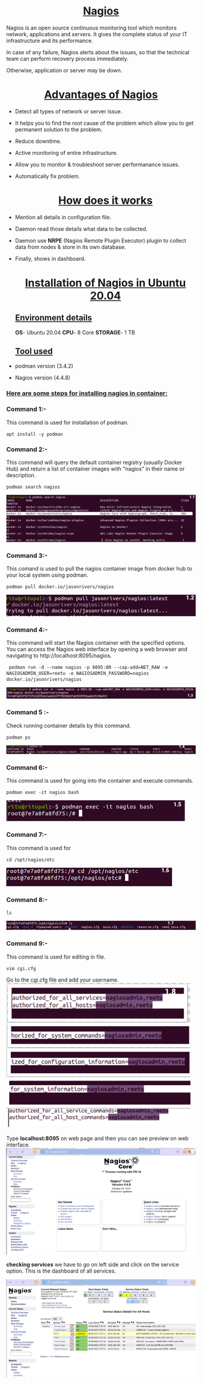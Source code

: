 <u><h1 style="text-align:center">Nagios </h1></u>
Nagios is an open source continuous monitoring tool which monitors network, applications and servers. It gives the complete status of your IT infrastructure and its performance.

In case of any failure, Nagios alerts about the issues, so that the technical team can perform recovery process immediately.

Otherwise, application or server may be down.

<u><h1 style="text-align:center">Advantages of Nagios </h1></u>

- Detect all types of network or server issue.
- It helps you to find the root cause of the problem which allow you to get permanent solution to the problem.
- Reduce downtime.
- Active monitoring of entire infrastructure.
- Allow you to monitor & troubleshoot server performanance issues.
- Automatically fix problem.
   
   <u><h1 style="text-align:center">How does it works </h1></u>

 - Mention all details in configuration file.
 - Daemon read those details what data to be collected.
- Daemon use **NRPE** (Nagios Remote Plugin Executor) plugin to collect data from nodes & store in its own database.
- Finally, shows in dashboard.
  
  <u><h1 style="text-align:center">Installation of Nagios in Ubuntu 20.04 </h1></u>

  <u><h2 >Environment details </h2></u>
**OS**- Ubuntu 20.04
**CPU**- 8 Core
**STORAGE**- 1 TB
<u><h2 >Tool used </h2></u>

- podman version (3.4.2)
- Nagios version (4.4.8)
  
<u><h3 >Here are some steps for installing nagios in container: </h3></u>

### Command 1:-
This command is used for installation of podman.
```
apt install -y podman
```
### Command 2:-
This command will query the default container registry (usually Docker Hub) and return a list of container images with "nagios" in their name or description.
```
podman search nagios
```
![Alt text](image-fotor-20230909690.png)


### Command 3:-
This comand is used to pull the nagios container image from docker hub to your local system using podman.
```
podman pull docker.io/jasonrivers/nagios  
```
![Alt text](<Screenshot from 2023-09-04 20-07-24-fotor-2023090962043.png>)

### Command 4:- 
This command will start the Nagios container with the specified options. You can access the Nagios web interface by opening a web browser and navigating to http://localhost:8095/nagios. 

```
 podman run -d --name nagios -p 8095:80 --cap-add=NET_RAW -e NAGIOSADMIN_USER=reetu -e NAGIOSADMIN_PASSWORD=nagios docker.io/jasonrivers/nagios
 ```
 ![Alt text](run-fotor-2023090963145-fotor-2023090911117.png)

 ### Command 5 :-
 Check running container details by this command.
 ```
podman ps
```
![Alt text](<podman ps-fotor-20230909105549.png>)

### Command 6:-
This command is used for going into the container and execute commands.
```
podman exec -it nagios bash
```
![Alt text](<Screenshot from 2023-09-09 11-03-36-fotor-202309091163.png>)

### Command 7:-
This command is used for  
```
cd /opt/nagios/etc
```
![Alt text](<Screenshot from 2023-09-09 11-08-52-fotor-20230909111153.png>)

### Command 8:-
```
ls
```
![Alt text](<Screenshot from 2023-09-09 11-13-39-fotor-20230909113319.png>)


### Command 9:-
This command is used  for editing in file.
```
vim cgi.cfg
```
Go to the cgi.cfg file and add your username.
![Alt text](<Screenshot from 2023-09-09 11-53-29-fotor-20230909115510-fotor-2023090912821.png>)



 Type **localhost:8095** on web page and then you can see preview on web interface.
![Alt text](<Screenshot from 2023-09-08 11-34-20.png>) 

**checking services**
 we have to go on left side and click on the service option.
 This is the dashboard of all services.





 

![Alt text](<Screenshot from 2023-09-08 23-30-45.png>)